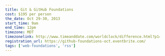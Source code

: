 ```yaml
---
title: Git & GitHub Foundations
cost: $195 per person
the_date: Oct 29-30, 2013
start_time: 9am
end_time: 12pm
timezone: MDT
timezonelink: http://www.timeanddate.com/worldclock/difference.html?p1=75
registration_url: https://github-foundations-oct.eventbrite.com/
tags: ['web-foundations', 'rss']
---
```

